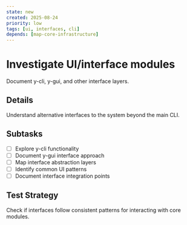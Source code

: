 ```yaml
---
state: new
created: 2025-08-24
priority: low
tags: [ui, interfaces, cli]
depends: [map-core-infrastructure]
---
```


# Investigate UI/interface modules

Document y-cli, y-gui, and other interface layers.

## Details

Understand alternative interfaces to the system beyond the main CLI.

## Subtasks

- [ ] Explore y-cli functionality
- [ ] Document y-gui interface approach
- [ ] Map interface abstraction layers
- [ ] Identify common UI patterns
- [ ] Document interface integration points

## Test Strategy

Check if interfaces follow consistent patterns for interacting with core modules.